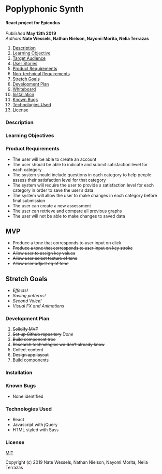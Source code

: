 # Poplyphonic Synth

#### React project for Epicodus

_Published_ **May 13th 2019**<br>
_Authors_ **Nate Wessels, Nathan Nielson, Nayomi Morita, Nelia Terrazas**

1. [Description](#description)
1. [Learning Objective](#learning-objective)
1. [Target Audience](#target-audience)
1. [User Stories](#user-stories)
1. [Product Requirements](#product-requirements)
1. [Non-technical Requirements](#non-technical-requirements)
1. [Stretch Goals](#stretch-goals)
1. [Development Plan](#development-plan)
1. [Whiteboard](#whiteboard)
1. [Installation](#installation)
1. [Known Bugs](#known-bugs)
1. [Technologies Used](#technologies-used)
1. [License](#license)

### Description




### Learning Objectives


### Product Requirements
* The user will be able to create an account
* The user should be able to indicate and submit satisfaction level for each category
* The system should include questions in each category to help people assess their satisfaction level for that category
* The system will require the user to provide a satisfaction level for each category in order to save the user’s data
* The system will allow the user to make changes in each category before final submission
* The user can create a new assessment
* The user can retrieve and compare all previous graphs
* The user will not be able to make changes to saved data




## MVP
* ~~Produce a tone that corresponds to user input on click~~
* ~~Produce a tone that corresponds to user input on key stroke~~
* ~~Allow user to assign key values~~
* ~~Allow user select texture of tone~~
* ~~Allow user adjust eq of tone~~



## Stretch Goals
* _Effects!_
* _Saving patterns!_
* _Second Voice!_
* _Visual FX and Animations_







### Development Plan
1. ~~Solidify MVP~~
2. ~~Set up Github repository~~ _Done_
3. ~~Build component tree~~
1. ~~Research technologies we don’t already know~~
1. ~~Collect content~~
1. ~~Design app layout~~
1. Build components


### Installation


### Known Bugs
* None identified

### Technologies Used
* React
* Javascript with jQuery
* HTML styled with Sass

### License
[MIT](./LICENSE.txt)

Copyright (c) 2019 Nate Wessels, Nathan Nielson, Nayomi Morita, Nelia Terrazas
